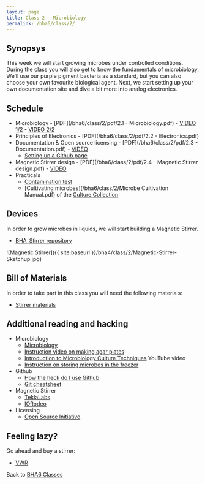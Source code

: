 ```yaml
---
layout: page
title: Class 2 - Microbiology
permalink: /bha6/class/2/
---
```


## Synopsys

This week we will start growing microbes under controlled conditions. During the class you will also get to know the fundamentals of microbiology. We’ll use our purple pigment bacteria as a standard, but you can also choose your own favourite biological agent. Next, we start setting up your own documentation site and dive a bit more into analog electronics.

## Schedule

* Microbiology - [PDF](/bha6/class/2/pdf/2.1 - Microbiology.pdf) - [VIDEO 1/2](https://vimeo.com/316055370) - [VIDEO 2/2](https://vimeo.com/316071909)
* Principles of Electronics - [PDF](/bha6/class/2/pdf/2.2 - Electronics.pdf)
* Documentation & Open source licensing - [PDF](/bha6/class/2/pdf/2.3 - Documentation.pdf) - [VIDEO](https://vimeo.com/316083176)
  * [Setting up a Github page](https://github.com/BioHackAcademy/BHA_DocumentationSite)
* Magnetic Stirrer design - [PDF](/bha6/class/2/pdf/2.4 - Magnetic Stirrer design.pdf) - [VIDEO](https://vimeo.com/316095816)
* Practicals
  * [Contamination test](/bha6/class/2/contamination-test/)
  * [Cultivating microbes](/bha6/class/2/Microbe Cultivation Manual.pdf) of the [Culture Collection](/bha6/organisms/)


## Devices

In order to grow microbes in liquids, we will start building a Magnetic Stirrer.

* [BHA_Stirrer repository](https://github.com/BioHackAcademy/BHA_Stirrer)

![Magnetic Stirrer]({{ site.baseurl }}/bha4/class/2/Magnetic-Stirrer-Sketchup.jpg)

## Bill of Materials

In order to take part in this class you will need the following materials:

* [Stirrer materials](https://github.com/BioHackAcademy/BHA_Stirrer/blob/master/BoM.md)

## Additional reading and hacking

* Microbiology
  * [Microbiology](http://education-portal.com/academy/course/microbiology-course.html)
  * [Instruction video on making agar plates](https://vimeo.com/193707826)
  * [Introduction to Microbiology Culture Techniques](https://www.youtube.com/watch?v=Et1v8EQP10U) YouTube video
  * [Instruction on storing microbes in the freezer](https://www.youtube.com/watch?v=sxJmmpaOvNU)
* Github
  * [How the heck do I use Github](http://lifehacker.com/5983680/how-the-heck-do-i-use-github)
  * [Git cheatsheet](http://rogerdudler.github.io/git-guide/)
* Magnetic Stirrer
  * [TeklaLabs](http://www.teklalabs.org/magnetic-stirrer/)
  * [IORodeo](http://public.iorodeo.com/docs/stir_plate/)
* Licensing
  * [Open Source Initiative](https://opensource.org/licenses/category)

## Feeling lazy?

Go ahead and buy a stirrer:

* [VWR](https://us.vwr.com/store/catalog/category.jsp?id=597830)

Back to [BHA6 Classes](/bha6/classes/)
